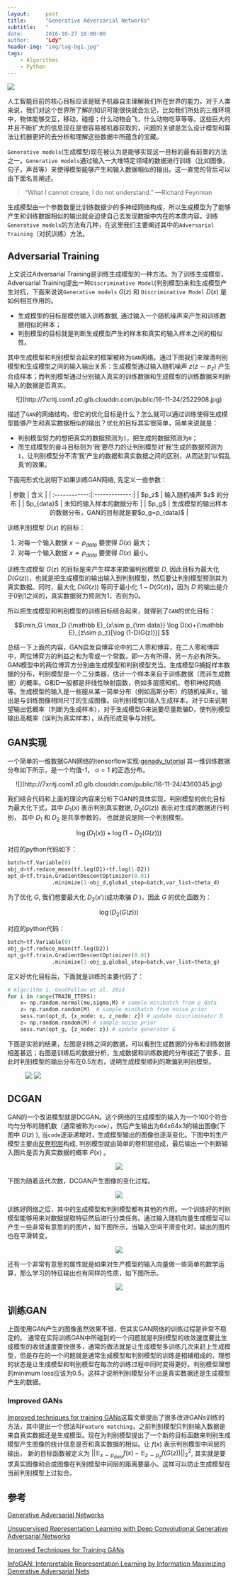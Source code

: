 ```yaml
---
layout:     post
title:      "Generative Adversarial Networks"
subtitle:   "
date:       2016-10-27 10:00:00
author:     "Ldy"
header-img: "img/tag-bg1.jpg"
tags:
    - Algorithms
    - Python
---
```


![](http://7xritj.com1.z0.glb.clouddn.com/public/16-11-27/13513902.jpg)
<!--more-->

人工智能目前的核心目标应该是赋予机器自主理解我们所在世界的能力。对于人类来说，我们对这个世界所了解的知识可能很快就会忘记，比如我们所处的三维环境中，物体能够交互，移动，碰撞；什么动物会飞，什么动物吃草等等。这些巨大的并且不断扩大的信息现在是很容易被机器获取的，问题的关键是怎么设计模型和算法让机器更好的去分析和理解这些数据中所蕴含的宝藏。

`Generative models`(生成模型)现在被认为是能够实现这一目标的最有前景的方法之一。`Generative models`通过输入一大堆特定领域的数据进行训练（比如图像，句子，声音等）来使得模型能够产生和输入数据相似的输出。这一直觉的背后可以由下面名言阐述。
> “What I cannot create, I do not understand.”
—Richard Feynman

生成模型由一个参数数量比训练数据少的多神经网络构成，所以生成模型为了能够产生和训练数据相似的输出就会迫使自己去发现数据中内在的本质内容。训练`Generative models`的方法有几种，在这里我们主要阐述其中的`Adversarial Training`（对抗训练）方法。

## Adversarial Training

上文说过Adversarial Training是训练生成模型的一种方法。为了训练生成模型，Adversarial Training提出一种`Discriminative Model`(判别模型)来和生成模型产生对抗，下面来说说`Generative models` $G(z)$ 和 `Discriminative Model` $D(x)$ 是如何相互作用的。

- 生成模型的目标是模仿输入训练数据, 通过输入一个随机噪声来产生和训练数据相似的样本；
- 判别模型的目标就是判断生成模型产生的样本和真实的输入样本之间的相似性。

其中生成模型和判别模型合起来的框架被称为`GAN`网络。通过下图我们来理清判别模型和生成模型之间的输入输出关系：生成模型通过输入随机噪声 $z(z \sim p_z)$ 产生合成样本；而判别模型通过分别输入真实的训练数据和生成模型的训练数据来判断输入的数据是否真实。

<center>
![](http://7xritj.com1.z0.glb.clouddn.com/public/16-11-24/2522908.jpg)
</center>

描述了`GAN`的网络结构，但它的优化目标是什么？怎么就可以通过训练使得生成模型能够产生和真实数据相似的输出？优化的目标其实很简单，简单来说就是：
- 判别模型努力的想把真实的数据预测为`1`，把生成的数据预测为`0`；
- 而生成模型的奋斗目标则为‘我’要尽力的让判别模型对‘我’生成的数据预测为`1`，让判别模型分不清‘我’产生的数据和真实数据之间的区别，从而达到‘以假乱真’的效果。

下面用形式化说明下如果训练GAN网络, 先定义一些参数：

<center>
| 参数       | 含义           |
| :------------:|:-------------:|
| $p_z$     | 输入随机噪声 $z$ 的分布 |
| $p_{data}$      | 未知的输入样本的数据分布      |
| $p_g$ | 生成模型的输出样本的数据分布，GAN的目标就是要$p_g=p_{data}$    |
</center>

训练判别模型 $D(x)$ 的目标：
1. 对每一个输入数据 $x \sim p_{data}$ 要使得 $D(x)$ 最大；
2. 对每一个输入数据 $x \nsim p_{data}$ 要使得 $D(x)$ 最小。

训练生成模型 $G(z)$ 的目标是来产生样本来欺骗判别模型 $D$, 因此目标为最大化 $D(G(z))$，也就是把生成模型的输出输入到判别模型，然后要让判别模型预测其为真实数据。同时，最大化 $D(G(z))$ 等同于最小化 $1-D(G(z))$，因为 $D$ 的输出是介于0到1之间的，真实数据努力预测为1，否则为0。

所以把生成模型和判别模型的训练目标结合起来，就得到了`GAN`的优化目标：

$$\min_G \max_D {\mathbb E}_{x\sim p_{\rm data}} \log D(x)+{\mathbb E}_{z\sim p_z}[\log (1-D(G(z)))] $$

总结一下上面的内容，GAN启发自博弈论中的二人零和博弈，在二人零和博弈中，两位博弈方的利益之和为零或一个常数，即一方有所得，另一方必有所失。GAN模型中的两位博弈方分别由生成模型和判别模型充当。生成模型G捕捉样本数据的分布，判别模型是一个二分类器，估计一个样本来自于训练数据（而非生成数据）的概率。G和D一般都是非线性映射函数，例如多层感知机、卷积神经网络等。生成模型的输入是一些服从某一简单分布（例如高斯分布）的随机噪声z，输出是与训练图像相同尺寸的生成图像。向判别模型D输入生成样本，对于D来说期望输出低概率（判断为生成样本），对于生成模型G来说要尽量欺骗D，使判别模型输出高概率（误判为真实样本），从而形成竞争与对抗。

## GAN实现

一个简单的一维数据GAN网络的tensorflow实现:[genadv_tutorial](https://github.com/ericjang/genadv_tutorial)
其一维训练数据分布如下所示，是一个均值-1， $\sigma =1$ 的正态分布。

<center>
![](http://7xritj.com1.z0.glb.clouddn.com/public/16-11-24/4360345.jpg)
</center>

我们结合代码和上面的理论内容来分析下GAN的具体实现，判别模型的优化目标为最大化下式，其中 $D_1(x)$ 表示判别真实数据, $D_2(G(z))$ 表示对生成的数据进行判别， 其中 $D_1$ 和 $D_2$ 是共享参数的， 也就是说是同一个判别模型。

$$\log(D_1(x))+\log(1-D_2(G(z)))$$

对应的python代码如下：
```python
batch=tf.Variable(0)
obj_d=tf.reduce_mean(tf.log(D1)+tf.log(1-D2))
opt_d=tf.train.GradientDescentOptimizer(0.01)
              .minimize(1-obj_d,global_step=batch,var_list=theta_d)
```

为了优化 $G$, 我们想要最大化 $D_2(x')$(成功欺骗 $D$ )，因此 $G$ 的优化函数为：

$$\log(D_2(G(z)))$$

对应的python代码：

```python
batch=tf.Variable(0)
obj_g=tf.reduce_mean(tf.log(D2))
opt_g=tf.train.GradientDescentOptimizer(0.01)
              .minimize(1-obj_g,global_step=batch,var_list=theta_g)
```
定义好优化目标后，下面就是训练的主要代码了：
```python
# Algorithm 1, GoodFellow et al. 2014
for i in range(TRAIN_ITERS):
    x= np.random.normal(mu,sigma,M) # sample minibatch from p_data
    z= np.random.random(M)  # sample minibatch from noise prior
    sess.run(opt_d, {x_node: x, z_node: z}) # update discriminator D
    z= np.random.random(M) # sample noise prior
    sess.run(opt_g, {z_node: z}) # update generator G
```

下面是实验的结果，左图是训练之间的数据，可以看到生成数据的分布和训练数据相差甚远；右图是训练后的数据分析，生成数据和训练数据的分布接近了很多，且此时判别模型的输出分布在0.5左右，说明生成模型顺利的欺骗到判别模型。
<figure class="half">
    <img src="http://7xritj.com1.z0.glb.clouddn.com/public/16-11-24/44877660.jpg">
    <img src="http://7xritj.com1.z0.glb.clouddn.com/public/16-11-24/72678087.jpg">
</figure>

## DCGAN

GAN的一个改进模型就是DCGAN。这个网络的生成模型的输入为一个100个符合均匀分布的随机数（通常被称为`code`），然后产生输出为64x64x3的输出图像(下图中 $G(z)$ ), 当`code`逐渐递增时，生成模型输出的图像也逐渐变化。下图中的生产模型主要由[反卷积层](http://buptldy.github.io/2016/10/29/2016-10-29-deconv/)构成, 判别模型就由简单的卷积层组成，最后输出一个判断输入图片是否为真实数据的概率 $P(x)$ 。
<center>
<img src="http://7xritj.com1.z0.glb.clouddn.com/public/16-11-27/33141448.jpg">
</center>

下图为随着迭代次数，DCGAN产生图像的变化过程。
<center>
<img src="https://openai.com/assets/research/generative-models/learning-gan-ffc4c09e6079283f334b2485ae663a6587d937a45ebc1d8aeac23a67889a3cf5.gif">
</center>

训练好网络之后，其中的生成模型和判别模型都有其他的作用。一个训练好的判别模型能够用来对数据提取特征然后进行分类任务。通过输入随机向量生成模型可以产生一些非常有意思的的图片，如下图所示，当输入空间平滑变化时，输出的图片也在平滑转变。

<center>
<img src="http://7xritj.com1.z0.glb.clouddn.com/public/16-11-25/42718244.jpg">
</center>

还有一个非常有意思的属性就是如果对生产模型的输入向量做一些简单的数学运算，那么学习的特征输出也有同样的性质，如下图所示。
<center>
<img src="https://fb-s-a-a.akamaihd.net/h-ak-xfp1/t39.2365-6/13438466_275356996149902_2140145659_n.jpg">
</center>

## 训练GAN

上面使用GAN产生的图像虽然效果不错，但其实GAN网络的训练过程是非常不稳定的。
通常在实际训练GAN中所碰到的一个问题就是判别模型的收敛速度要比生成模型的收敛速度要快很多，通常的做法就是让生成模型多训练几次来赶上生成模型，但是存在的一个问题就是通常生成模型和判别模型的训练是相辅相成的，理想的状态是让生成模型和判别模型在每次的训练过程中同时变得更好。判别模型理想的minimum loss应该为0.5，这样才说明判别模型分不出是真实数据还是生成模型产生的数据。

### Improved GANs
[Improved techniques for training GANs](https://arxiv.org/pdf/1606.03498v1.pdf)这篇文章提出了很多改进GANs训练的方法，其中提出一个想法叫`Feature matching`，之前判别模型只判别输入数据是来自真实数据还是生成模型。现在为判别模型提出了一个新的目标函数来判别生成模型产生图像的统计信息是否和真实数据的相似。让 $f(x)$ 表示判别模型中间层的输出， 新的目标函数被定义为 $|| \mathds{E}_{x \sim p_{data}}f(x)  -  \mathds{E}_{z \sim p_z}f(G(z))||^2_2$, 其实就是要求真实图像和合成图像在判别模型中间层的距离要最小。这样可以防止生成模型在当前判别模型上过拟合。

## 参考
[Generative Adversarial Networks](https://arxiv.org/abs/1406.2661)

[Unsupervised Representation Learning with Deep Convolutional Generative Adversarial Networks](https://arxiv.org/abs/1511.06434)

[Improved Techniques for Training GANs](https://arxiv.org/abs/1606.03498)

[InfoGAN: Interpretable Representation Learning by Information Maximizing Generative Adversarial Nets](https://arxiv.org/abs/1606.03657)
